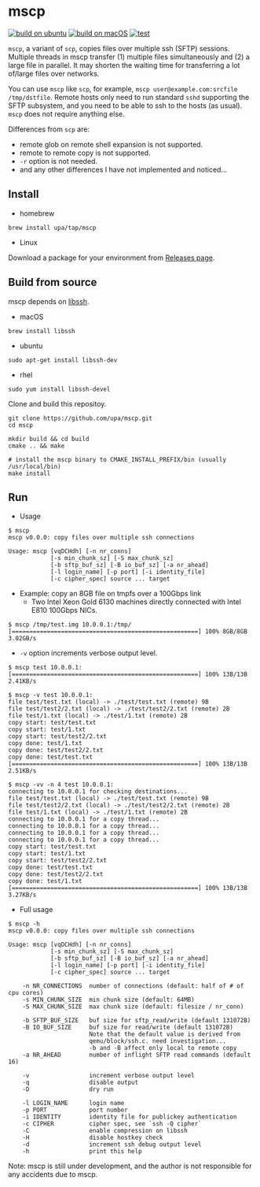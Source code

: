 # mscp

[![build on ubuntu](https://github.com/upa/mscp/actions/workflows/build-ubuntu.yml/badge.svg)](https://github.com/upa/mscp/actions/workflows/build-ubuntu.yml) [![build on macOS](https://github.com/upa/mscp/actions/workflows/build-macos.yml/badge.svg)](https://github.com/upa/mscp/actions/workflows/build-macos.yml) [![test](https://github.com/upa/mscp/actions/workflows/test.yml/badge.svg)](https://github.com/upa/mscp/actions/workflows/test.yml)


`mscp`, a variant of `scp`, copies files over multiple ssh (SFTP)
sessions. Multiple threads in mscp transfer (1) multiple files
simultaneously and (2) a large file in parallel. It may shorten the
waiting time for transferring a lot of/large files over networks.

You can use `mscp` like `scp`, for example, `mscp
user@example.com:srcfile /tmp/dstfile`. Remote hosts only need to run
standard `sshd` supporting the SFTP subsystem, and you need to be able
to ssh to the hosts (as usual). `mscp` does not require anything else.


Differences from `scp` are:

- remote glob on remote shell expansion is not supported.
- remote to remote copy is not supported.
- `-r` option is not needed.
- and any other differences I have not implemented and noticed...


## Install

- homebrew

```console
brew install upa/tap/mscp
```

- Linux

Download a package for your environment from [Releases
page](https://github.com/upa/mscp/releases).


## Build from source

mscp depends on [libssh](https://www.libssh.org/).

- macOS

```console
brew install libssh
```

- ubuntu

```console
sudo apt-get install libssh-dev
```

- rhel

```console
sudo yum install libssh-devel
```

Clone and build this repositoy.

```console
git clone https://github.com/upa/mscp.git
cd mscp

mkdir build && cd build
cmake .. && make

# install the mscp binary to CMAKE_INSTALL_PREFIX/bin (usually /usr/local/bin)
make install
```

## Run

- Usage

```console
$ mscp
mscp v0.0.0: copy files over multiple ssh connections

Usage: mscp [vqDCHdh] [-n nr_conns]
            [-s min_chunk_sz] [-S max_chunk_sz]
            [-b sftp_buf_sz] [-B io_buf_sz] [-a nr_ahead]
            [-l login_name] [-p port] [-i identity_file]
            [-c cipher_spec] source ... target
```

- Example: copy an 8GB file on tmpfs over a 100Gbps link
  - Two Intel Xeon Gold 6130 machines directly connected with Intel E810 100Gbps NICs.

```console
$ mscp /tmp/test.img 10.0.0.1:/tmp/
[=====================================================] 100% 8GB/8GB 3.02GB/s 
```

- `-v` option increments verbose output level.

```console
$ mscp test 10.0.0.1:
[=====================================================] 100% 13B/13B 2.41KB/s 

$ mscp -v test 10.0.0.1:
file test/test.txt (local) -> ./test/test.txt (remote) 9B
file test/test2/2.txt (local) -> ./test/test2/2.txt (remote) 2B
file test/1.txt (local) -> ./test/1.txt (remote) 2B
copy start: test/test.txt
copy start: test/1.txt
copy start: test/test2/2.txt
copy done: test/1.txt
copy done: test/test2/2.txt
copy done: test/test.txt
[=====================================================] 100% 13B/13B 2.51KB/s 

$ mscp -vv -n 4 test 10.0.0.1:
connecting to 10.0.0.1 for checking destinations...
file test/test.txt (local) -> ./test/test.txt (remote) 9B
file test/test2/2.txt (local) -> ./test/test2/2.txt (remote) 2B
file test/1.txt (local) -> ./test/1.txt (remote) 2B
connecting to 10.0.0.1 for a copy thread...
connecting to 10.0.0.1 for a copy thread...
connecting to 10.0.0.1 for a copy thread...
connecting to 10.0.0.1 for a copy thread...
copy start: test/test.txt
copy start: test/1.txt
copy start: test/test2/2.txt
copy done: test/test.txt
copy done: test/test2/2.txt
copy done: test/1.txt
[=====================================================] 100% 13B/13B 3.27KB/s
```

- Full usage

```console
$ mscp -h
mscp v0.0.0: copy files over multiple ssh connections

Usage: mscp [vqDCHdh] [-n nr_conns]
            [-s min_chunk_sz] [-S max_chunk_sz]
            [-b sftp_buf_sz] [-B io_buf_sz] [-a nr_ahead]
            [-l login_name] [-p port] [-i identity_file]
            [-c cipher_spec] source ... target

    -n NR_CONNECTIONS  number of connections (default: half of # of cpu cores)
    -s MIN_CHUNK_SIZE  min chunk size (default: 64MB)
    -S MAX_CHUNK_SIZE  max chunk size (default: filesize / nr_conn)

    -b SFTP_BUF_SIZE   buf size for sftp_read/write (default 131072B)
    -B IO_BUF_SIZE     buf size for read/write (default 131072B)
                       Note that the default value is derived from
                       qemu/block/ssh.c. need investigation...
                       -b and -B affect only local to remote copy
    -a NR_AHEAD        number of inflight SFTP read commands (default 16)

    -v                 increment verbose output level
    -q                 disable output
    -D                 dry run

    -l LOGIN_NAME      login name
    -p PORT            port number
    -i IDENTITY        identity file for publickey authentication
    -c CIPHER          cipher spec, see `ssh -Q cipher`
    -C                 enable compression on libssh
    -H                 disable hostkey check
    -d                 increment ssh debug output level
    -h                 print this help
```


Note: mscp is still under development, and the author is not
responsible for any accidents due to mscp.
